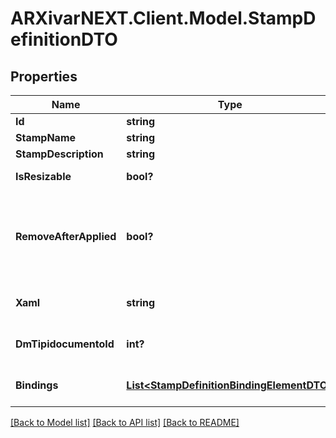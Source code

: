# ARXivarNEXT.Client.Model.StampDefinitionDTO
## Properties

Name | Type | Description | Notes
------------ | ------------- | ------------- | -------------
**Id** | **string** | Identifier | [optional] 
**StampName** | **string** | Name | [optional] 
**StampDescription** | **string** | Description | [optional] 
**IsResizable** | **bool?** | Is Resizable. | [optional] 
**RemoveAfterApplied** | **bool?** | Indicates if the stamp definition must be removed after applied | [optional] 
**Xaml** | **string** | Xaml string for the stamp. | [optional] 
**DmTipidocumentoId** | **int?** | Document type of stamp. | [optional] 
**Bindings** | [**List&lt;StampDefinitionBindingElementDTO&gt;**](StampDefinitionBindingElementDTO.md) | List of binding for the stamp. | [optional] 

[[Back to Model list]](../README.md#documentation-for-models) [[Back to API list]](../README.md#documentation-for-api-endpoints) [[Back to README]](../README.md)

